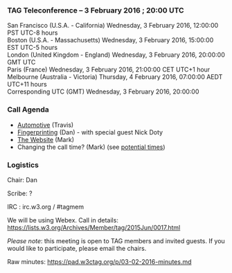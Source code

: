 ### TAG Teleconference – 3 February 2016 ; 20:00 UTC

San Francisco (U.S.A. - California)	Wednesday, 3 February 2016, 12:00:00	PST	UTC-8 hours  
Boston (U.S.A. - Massachusetts)	Wednesday, 3 February 2016, 15:00:00	EST	UTC-5 hours  
London (United Kingdom - England)	Wednesday, 3 February 2016, 20:00:00	GMT	UTC  
Paris (France)	Wednesday, 3 February 2016, 21:00:00	CET	UTC+1 hour  
Melbourne (Australia - Victoria)	Thursday, 4 February 2016, 07:00:00	AEDT	UTC+11 hours  
Corresponding UTC (GMT)	Wednesday, 3 February 2016, 20:00:00	 

### Call Agenda
* [Automotive](https://github.com/w3ctag/spec-reviews/issues/81) (Travis)
* [Fingerprinting](https://github.com/w3ctag/spec-reviews/issues/38) (Dan) - with special guest Nick Doty
* [The Website](https://lists.w3.org/Archives/Member/tag/2016Jan/0006.html) (Mark)
* Changing the call time? (Mark) (see [potential times](https://github.com/w3ctag/meetings/wiki/Potential-teleconference-times))

### Logistics

Chair: Dan

Scribe: ?

IRC : irc.w3.org / #tagmem

We will be using Webex. Call in details: https://lists.w3.org/Archives/Member/tag/2015Jun/0017.html

*Please note*: this meeting is open to TAG members and invited guests. If you would like to participate, please email the chairs.

Raw minutes: https://pad.w3ctag.org/p/03-02-2016-minutes.md
